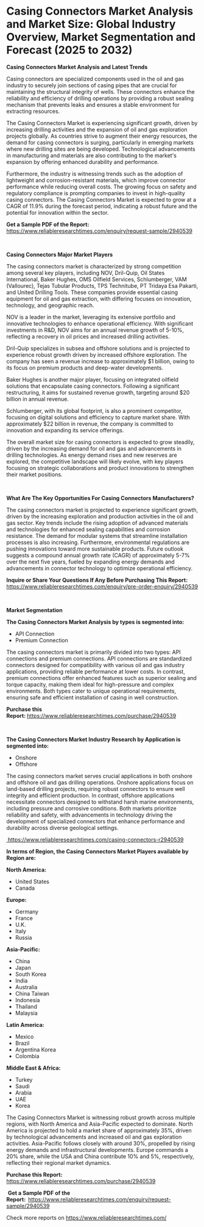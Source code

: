 <p><h1>Casing Connectors Market Analysis and Market Size: Global Industry Overview, Market Segmentation and Forecast (2025 to 2032)</h1></p><p><strong>Casing Connectors Market Analysis and Latest Trends</strong></p>
<p><p>Casing connectors are specialized components used in the oil and gas industry to securely join sections of casing pipes that are crucial for maintaining the structural integrity of wells. These connectors enhance the reliability and efficiency of drilling operations by providing a robust sealing mechanism that prevents leaks and ensures a stable environment for extracting resources.</p><p>The Casing Connectors Market is experiencing significant growth, driven by increasing drilling activities and the expansion of oil and gas exploration projects globally. As countries strive to augment their energy resources, the demand for casing connectors is surging, particularly in emerging markets where new drilling sites are being developed. Technological advancements in manufacturing and materials are also contributing to the market's expansion by offering enhanced durability and performance.</p><p>Furthermore, the industry is witnessing trends such as the adoption of lightweight and corrosion-resistant materials, which improve connector performance while reducing overall costs. The growing focus on safety and regulatory compliance is prompting companies to invest in high-quality casing connectors. The Casing Connectors Market is expected to grow at a CAGR of 11.9% during the forecast period, indicating a robust future and the potential for innovation within the sector.</p></p>
<p><strong>Get a Sample PDF of the Report:&nbsp;</strong> <a href="https://www.reliableresearchtimes.com/enquiry/request-sample/2940539?utm_campaign=2009&utm_medium=2&utm_source=Github&utm_content=ia&utm_term=15032025&utm_id=casing-connectors">https://www.reliableresearchtimes.com/enquiry/request-sample/2940539</a></p>
<p>&nbsp;</p>
<p><strong>Casing Connectors Major Market Players</strong></p>
<p><p>The casing connectors market is characterized by strong competition among several key players, including NOV, Dril-Quip, Oil States International, Baker Hughes, OMS Oilfield Services, Schlumberger, VAM (Vallourec), Tejas Tubular Products, TPS Technitube, PT Tridaya Esa Pakarti, and United Drilling Tools. These companies provide essential casing equipment for oil and gas extraction, with differing focuses on innovation, technology, and geographic reach.</p><p>NOV is a leader in the market, leveraging its extensive portfolio and innovative technologies to enhance operational efficiency. With significant investments in R&D, NOV aims for an annual revenue growth of 5-10%, reflecting a recovery in oil prices and increased drilling activities.</p><p>Dril-Quip specializes in subsea and offshore solutions and is projected to experience robust growth driven by increased offshore exploration. The company has seen a revenue increase to approximately $1 billion, owing to its focus on premium products and deep-water developments.</p><p>Baker Hughes is another major player, focusing on integrated oilfield solutions that encapsulate casing connectors. Following a significant restructuring, it aims for sustained revenue growth, targeting around $20 billion in annual revenue.</p><p>Schlumberger, with its global footprint, is also a prominent competitor, focusing on digital solutions and efficiency to capture market share. With approximately $22 billion in revenue, the company is committed to innovation and expanding its service offerings.</p><p>The overall market size for casing connectors is expected to grow steadily, driven by the increasing demand for oil and gas and advancements in drilling technologies. As energy demand rises and new reserves are explored, the competitive landscape will likely evolve, with key players focusing on strategic collaborations and product innovations to strengthen their market positions.</p></p>
<p>&nbsp;</p>
<p><strong>What Are The Key Opportunities For Casing Connectors Manufacturers?</strong></p>
<p><p>The casing connectors market is projected to experience significant growth, driven by the increasing exploration and production activities in the oil and gas sector. Key trends include the rising adoption of advanced materials and technologies for enhanced sealing capabilities and corrosion resistance. The demand for modular systems that streamline installation processes is also increasing. Furthermore, environmental regulations are pushing innovations toward more sustainable products. Future outlook suggests a compound annual growth rate (CAGR) of approximately 5-7% over the next five years, fueled by expanding energy demands and advancements in connector technology to optimize operational efficiency.</p></p>
<p><strong>Inquire or Share Your Questions If Any Before Purchasing This Report:</strong> <a href="https://www.reliableresearchtimes.com/enquiry/pre-order-enquiry/2940539?utm_campaign=2009&utm_medium=2&utm_source=Github&utm_content=ia&utm_term=15032025&utm_id=casing-connectors">https://www.reliableresearchtimes.com/enquiry/pre-order-enquiry/2940539</a></p>
<p>&nbsp;</p>
<p><strong>Market Segmentation</strong></p>
<p><strong>The Casing Connectors Market Analysis by types is segmented into:</strong></p>
<p><ul><li>API Connection</li><li>Premium Connection</li></ul></p>
<p><p>The casing connectors market is primarily divided into two types: API connections and premium connections. API connections are standardized connectors designed for compatibility with various oil and gas industry applications, providing reliable performance at lower costs. In contrast, premium connections offer enhanced features such as superior sealing and torque capacity, making them ideal for high-pressure and complex environments. Both types cater to unique operational requirements, ensuring safe and efficient installation of casing in well construction.</p></p>
<p><strong>Purchase this Report:&nbsp;</strong><a href="https://www.reliableresearchtimes.com/purchase/2940539?utm_campaign=2009&utm_medium=2&utm_source=Github&utm_content=ia&utm_term=15032025&utm_id=casing-connectors">https://www.reliableresearchtimes.com/purchase/2940539</a></p>
<p>&nbsp;</p>
<p><strong>The Casing Connectors Market Industry Research by Application is segmented into:</strong></p>
<p><ul><li>Onshore</li><li>Offshore</li></ul></p>
<p><p>The casing connectors market serves crucial applications in both onshore and offshore oil and gas drilling operations. Onshore applications focus on land-based drilling projects, requiring robust connectors to ensure well integrity and efficient production. In contrast, offshore applications necessitate connectors designed to withstand harsh marine environments, including pressure and corrosive conditions. Both markets prioritize reliability and safety, with advancements in technology driving the development of specialized connectors that enhance performance and durability across diverse geological settings.</p></p>
<p><a href="https://www.reliableresearchtimes.com/casing-connectors-r2940539?utm_campaign=2009&utm_medium=2&utm_source=Github&utm_content=ia&utm_term=15032025&utm_id=casing-connectors">&nbsp;https://www.reliableresearchtimes.com/casing-connectors-r2940539</a></p>
<p><strong>In terms of Region, the Casing Connectors Market Players available by Region are:</strong></p>
<p>
    <p> <strong> North America: </strong>
        <ul>
            <li>United States</li>
            <li>Canada</li>
        </ul>
        </p> 
    <p> <strong> Europe: </strong>
        <ul>
            <li>Germany</li>
            <li>France</li>
            <li>U.K.</li>
            <li>Italy</li>
            <li>Russia</li>
        </ul>
        </p> 
    <p> <strong> Asia-Pacific: </strong>
        <ul>
            <li>China</li>
            <li>Japan</li>
            <li>South Korea</li>
            <li>India</li>
            <li>Australia</li>
            <li>China Taiwan</li>
            <li>Indonesia</li>
            <li>Thailand</li>
            <li>Malaysia</li>
        </ul>
        </p> 
    <p> <strong> Latin America: </strong>
        <ul>
            <li>Mexico</li>
            <li>Brazil</li>
            <li>Argentina Korea</li>
            <li>Colombia</li>
        </ul>
        </p> 
    <p> <strong> Middle East & Africa: </strong>
        <ul>
            <li>Turkey</li>
            <li>Saudi</li>
            <li>Arabia</li>
            <li>UAE</li>
            <li>Korea</li>
        </ul>
    </p>
    </p>
<p><p>The Casing Connectors Market is witnessing robust growth across multiple regions, with North America and Asia-Pacific expected to dominate. North America is projected to hold a market share of approximately 35%, driven by technological advancements and increased oil and gas exploration activities. Asia-Pacific follows closely with around 30%, propelled by rising energy demands and infrastructural developments. Europe commands a 20% share, while the USA and China contribute 10% and 5%, respectively, reflecting their regional market dynamics.</p></p>
<p><strong>Purchase this Report: </strong><a href="https://www.reliableresearchtimes.com/purchase/2940539?utm_campaign=2009&utm_medium=2&utm_source=Github&utm_content=ia&utm_term=15032025&utm_id=casing-connectors">https://www.reliableresearchtimes.com/purchase/2940539</a></p>
<p>&nbsp;<strong>Get a Sample PDF of the Report:&nbsp;&nbsp;</strong><a href="https://www.reliableresearchtimes.com/enquiry/request-sample/2940539?utm_campaign=2009&utm_medium=2&utm_source=Github&utm_content=ia&utm_term=15032025&utm_id=casing-connectors">https://www.reliableresearchtimes.com/enquiry/request-sample/2940539</a></p>
<p><strong></strong></p>
<p>Check more reports on <a href="https://www.reliableresearchtimes.com/?utm_campaign=2009&utm_medium=2&utm_source=Github&utm_content=ia&utm_term=15032025&utm_id=casing-connectors">https://www.reliableresearchtimes.com/</a></p>